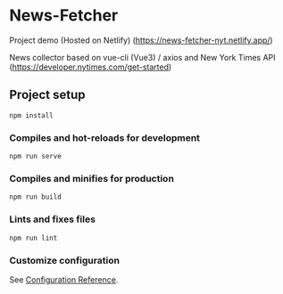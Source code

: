 # News-Fetcher

Project demo (Hosted on Netlify) (https://news-fetcher-nyt.netlify.app/)

News collector based on vue-cli (Vue3) / axios and New York Times API (https://developer.nytimes.com/get-started)

## Project setup
```
npm install
```

### Compiles and hot-reloads for development
```
npm run serve
```

### Compiles and minifies for production
```
npm run build
```

### Lints and fixes files
```
npm run lint
```

### Customize configuration
See [Configuration Reference](https://cli.vuejs.org/config/).
